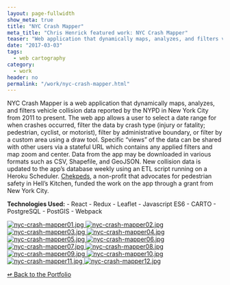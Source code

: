 ```yaml
---
layout: page-fullwidth
show_meta: true
title: "NYC Crash Mapper"
meta_title: "Chris Henrick featured work: NYC Crash Mapper"
teaser: "Web application that dynamically maps, analyzes, and filters vehicle collision data reported by the NYPD."
date: "2017-03-03"
tags:
  - web cartography 
category:
  - work
header: no
permalink: "/work/nyc-crash-mapper.html"
---
```



NYC Crash Mapper is a web application that dynamically maps, analyzes, and filters vehicle collision data reported by the NYPD in New York City from 2011 to present. The web app allows a user to select a date range for when crashes occurred, filter the data by crash type (injury or fatality; pedestrian, cyclist, or motorist), filter by administrative boundary, or filter by a custom area using a draw tool. Specific “views” of the data can be shared with other users via a stateful URL which contains any applied filters and map zoom and center. Data from the app may be downloaded in various formats such as CSV, Shapefile, and GeoJSON. New collision data is updated to the app’s database weekly using an ETL script running on a Heroku Scheduler. [Chekpeds](http://chekpeds.com), a non-profit that advocates for pedestrian safety in Hell’s Kitchen, funded the work on the app through a grant from New York City.

<strong>Technologies Used:</strong>  - React  - Redux  - Leaflet  - Javascript ES6  - CARTO  - PostgreSQL  - PostGIS  - Webpack 


  <a href="{{site.url}}{{site.baseurl}}/images/nyc-crash-mapper01.jpg" target="_blank">
    <img class="portfolio" src="{{site.url}}{{site.baseurl}}/images/nyc-crash-mapper01.jpg" alt="nyc-crash-mapper01.jpg">
  </a>

  <a href="{{site.url}}{{site.baseurl}}/images/nyc-crash-mapper02.jpg" target="_blank">
    <img class="portfolio" src="{{site.url}}{{site.baseurl}}/images/nyc-crash-mapper02.jpg" alt="nyc-crash-mapper02.jpg">
  </a>

  <a href="{{site.url}}{{site.baseurl}}/images/nyc-crash-mapper03.jpg" target="_blank">
    <img class="portfolio" src="{{site.url}}{{site.baseurl}}/images/nyc-crash-mapper03.jpg" alt="nyc-crash-mapper03.jpg">
  </a>

  <a href="{{site.url}}{{site.baseurl}}/images/nyc-crash-mapper04.jpg" target="_blank">
    <img class="portfolio" src="{{site.url}}{{site.baseurl}}/images/nyc-crash-mapper04.jpg" alt="nyc-crash-mapper04.jpg">
  </a>

  <a href="{{site.url}}{{site.baseurl}}/images/nyc-crash-mapper05.jpg" target="_blank">
    <img class="portfolio" src="{{site.url}}{{site.baseurl}}/images/nyc-crash-mapper05.jpg" alt="nyc-crash-mapper05.jpg">
  </a>

  <a href="{{site.url}}{{site.baseurl}}/images/nyc-crash-mapper06.jpg" target="_blank">
    <img class="portfolio" src="{{site.url}}{{site.baseurl}}/images/nyc-crash-mapper06.jpg" alt="nyc-crash-mapper06.jpg">
  </a>

  <a href="{{site.url}}{{site.baseurl}}/images/nyc-crash-mapper07.jpg" target="_blank">
    <img class="portfolio" src="{{site.url}}{{site.baseurl}}/images/nyc-crash-mapper07.jpg" alt="nyc-crash-mapper07.jpg">
  </a>

  <a href="{{site.url}}{{site.baseurl}}/images/nyc-crash-mapper08.jpg" target="_blank">
    <img class="portfolio" src="{{site.url}}{{site.baseurl}}/images/nyc-crash-mapper08.jpg" alt="nyc-crash-mapper08.jpg">
  </a>

  <a href="{{site.url}}{{site.baseurl}}/images/nyc-crash-mapper09.jpg" target="_blank">
    <img class="portfolio" src="{{site.url}}{{site.baseurl}}/images/nyc-crash-mapper09.jpg" alt="nyc-crash-mapper09.jpg">
  </a>

  <a href="{{site.url}}{{site.baseurl}}/images/nyc-crash-mapper10.jpg" target="_blank">
    <img class="portfolio" src="{{site.url}}{{site.baseurl}}/images/nyc-crash-mapper10.jpg" alt="nyc-crash-mapper10.jpg">
  </a>

  <a href="{{site.url}}{{site.baseurl}}/images/nyc-crash-mapper11.jpg" target="_blank">
    <img class="portfolio" src="{{site.url}}{{site.baseurl}}/images/nyc-crash-mapper11.jpg" alt="nyc-crash-mapper11.jpg">
  </a>

  <a href="{{site.url}}{{site.baseurl}}/images/nyc-crash-mapper12.jpg" target="_blank">
    <img class="portfolio" src="{{site.url}}{{site.baseurl}}/images/nyc-crash-mapper12.jpg" alt="nyc-crash-mapper12.jpg">
  </a>



[<span class="back-arrow">&#8619;</span> Back to the Portfolio](/work/)
